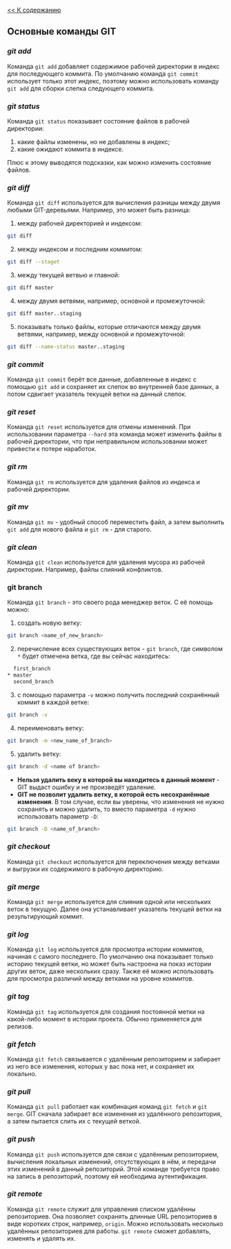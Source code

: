 [<< К содержанию](./readme.md)

## Основные команды GIT

### *git add*

Команда `git add` добавляет содержимое рабочей директории в индекс для последующего коммита. По умолчанию команда `git commit` использует только этот индекс, поэтому можно использовать команду `git add` для сборки слепка следующего коммита.

### *git status*

Команда `git status` показывает состояние файлов в рабочей директории:
1. какие файлы изменены, но не добавлены в индекс;
2. какие ожидают коммита в индексе.

Плюс к этому выводятся подсказки, как можно изменить состояние файлов.

### *git diff*

Команда `git diff` используется для вычисления разницы между двумя любыми GIT-деревьями. Например, это может быть разница:
1. между рабочей директорией и индексом: 
```bash hljs=
git diff
```
2. между индексом и последним коммитом: 
```bash hljs=
git diff --staget
```
3. между текущей ветвью и главной:
```bash hljs=
git diff master
```
4. между двумя ветвями, например, основной и промежуточной:
```bash hljs=
git diff master..staging
```
5. показывать только файлы, которые отличаются между двумя ветвями, например, между основной и промежуточной:
```bash hljs=
git diff --name-status master..staging
```

### *git commit*

Команда `git commit` берёт все данные, добавленные в индекс с помощью `git add` и сохраняет их слепок во внутренней базе данных, а потом сдвигает указатель текущей ветки на данный слепок.

### *git reset*

Команда `git reset` используется для отмены изменений. При использовании параметра `--hard` эта команда может изменить файлы в рабочей директории, что при неправильном использовании может привести к потере наработок.

### *git rm*

Команда `git rm` используется для удаления файлов из индекса и рабочей директории.

### *git mv*

Команда `git mv` - удобный способ переместить файл, а затем выполнить `git add` для нового файла и `git rm` - для старого.

### *git clean*

Команда `git clean` используется для удаления мусора из рабочей директории. Например, файлы слияний конфликтов.

### git branch

Команда `git branch` - это своего рода менеджер веток. С её помощь можно:
1. создать новую ветку:
```bash hljs=
git branch <name_of_new_branch>
```
2. перечисление всех существующих веток - `git branch`, где символом `*` будет отмечена ветка, где вы сейчас находитесь:

```bash hljs=
  first_branch
* master
  second_branch
```
3. с помощью параметра `-v` можно получить последний сохранённый коммит в каждой ветке:
```bash hljs=
git branch -v
```
4. переименовать ветку:
```bash hljs=
git branch -m <new_name_of_branch>
```
5. удалить ветку:
```bash hljs=
git branch -d <name of branch>
```
  * **Нельзя удалить веку в которой вы находитесь в данный момент** - GIT выдаст ошибку и не произведёт удаление.
  * **GIT не позволит удалить ветку, в которой есть несохранённые изменения**. В том случае, если вы уверены, что изменения не нужно сохранять и можно удалить, то вместо параметра `-d` нужно использовать параметр `-D`:
  ```bash hljs=
  git branch -D <name_of_branch>
  ```

### *git checkout*

Команда `git checkout` используется для переключения между ветками и выгрузки их содержимого в рабочую директорию.

### *git merge*

Команда `git merge` используется для слияния одной или нескольких веток в текущую. Далее она устанавливает указатель текущей ветки на результирующий коммит.

### *git log*

Команда `git log` используется для просмотра истории коммитов, начиная с самого последнего. По умолчанию она показывает только историю текущей ветки, но может быть настроена на показ истории других веток, даже нескольких сразу. Также её можно использовать для просмотра различий между ветками на уровне коммитов.

### *git tag*

Команда `git tag` используется для создания постоянной метки на какой-либо момент в истории проекта. Обычно применяется для релизов.

### *git fetch*

Команда `git fetch` связывается с удалённым репозиторием и забирает из него все изменения, которых у вас пока нет, и сохраняет их локально.

### *git pull*

Команда `git pull` работает как комбинация команд `git fetch` и `git merge`. GIT сначала забирает все изменения из удалённого репозитория, а затем пытается слить их с текущей веткой.

### *git push*

Команда `git push` используется для связи с удалённым репозиторием, вычисления локальных изменений, отсутствующих в нём, и передачи этих изменений в данный репозиторий. Этой команде требуется право на запись в репозиторий, поэтому ей необходима аутентификация.

### *git remote*

Команда `git remote` служит для управления списком удалённы репозиториев. Она позволяет сохранять длинные URL репозиториев в виде коротких строк, например, `origin`. Можно использовать несколько удалённых репозиториев для работы. `git remote` сможет добавлять, изменять и удалять их.
